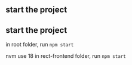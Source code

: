## start the project

## start the project
in root folder, run `npm start`

nvm use 18
in rect-frontend folder, run `npm start`